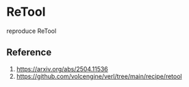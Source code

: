 # ReTool
reproduce ReTool

## Reference
1. https://arxiv.org/abs/2504.11536
2. https://github.com/volcengine/verl/tree/main/recipe/retool